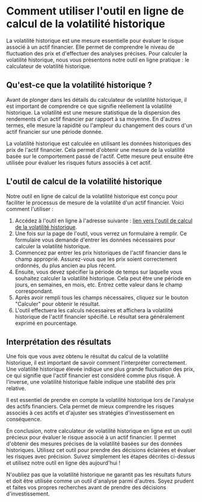Comment utiliser l'outil en ligne de calcul de la volatilité historique
=======================================================================

La volatilité historique est une mesure essentielle pour évaluer le risque associé à un actif financier. Elle permet de comprendre le niveau de fluctuation des prix et d'effectuer des analyses précises. Pour calculer la volatilité historique, nous vous présentons notre outil en ligne pratique : le calculateur de volatilité historique.

Qu'est-ce que la volatilité historique ?
----------------------------------------

Avant de plonger dans les détails du calculateur de volatilité historique, il est important de comprendre ce que signifie réellement la volatilité historique. La volatilité est une mesure statistique de la dispersion des rendements d'un actif financier par rapport à sa moyenne. En d'autres termes, elle mesure la rapidité ou l'ampleur du changement des cours d'un actif financier sur une période donnée.

La volatilité historique est calculée en utilisant les données historiques des prix de l'actif financier. Cela permet d'obtenir une mesure de la volatilité basée sur le comportement passé de l'actif. Cette mesure peut ensuite être utilisée pour évaluer les risques futurs associés à cet actif.

L'outil de calcul de la volatilité historique
---------------------------------------------

Notre outil en ligne de calcul de la volatilité historique est conçu pour faciliter le processus de mesure de la volatilité d'un actif financier. Voici comment l'utiliser :

1. Accédez à l'outil en ligne à l'adresse suivante : [lien vers l'outil de calcul de la volatilité historique](https://www.onlinecalculatorsfree.com/fr/math/historical-volatility-calculator.html).
2. Une fois sur la page de l'outil, vous verrez un formulaire à remplir. Ce formulaire vous demande d'entrer les données nécessaires pour calculer la volatilité historique.
3. Commencez par entrer les prix historiques de l'actif financier dans le champ approprié. Assurez-vous que les prix soient correctement ordonnés, du plus ancien au plus récent.
4. Ensuite, vous devez spécifier la période de temps sur laquelle vous souhaitez calculer la volatilité historique. Cela peut être une période en jours, en semaines, en mois, etc. Entrez cette valeur dans le champ correspondant.
5. Après avoir rempli tous les champs nécessaires, cliquez sur le bouton "Calculer" pour obtenir le résultat.
6. L'outil effectuera les calculs nécessaires et affichera la volatilité historique de l'actif financier spécifié. Le résultat sera généralement exprimé en pourcentage.

Interprétation des résultats
----------------------------

Une fois que vous avez obtenu le résultat du calcul de la volatilité historique, il est important de savoir comment l'interpréter correctement. Une volatilité historique élevée indique une plus grande fluctuation des prix, ce qui signifie que l'actif financier est considéré comme plus risqué. À l'inverse, une volatilité historique faible indique une stabilité des prix relative.

Il est essentiel de prendre en compte la volatilité historique lors de l'analyse des actifs financiers. Cela permet de mieux comprendre les risques associés à ces actifs et d'ajuster ses stratégies d'investissement en conséquence.

En conclusion, notre calculateur de volatilité historique en ligne est un outil précieux pour évaluer le risque associé à un actif financier. Il permet d'obtenir des mesures précises de la volatilité basées sur des données historiques. Utilisez cet outil pour prendre des décisions éclairées et évaluer les risques avec précision. Suivez simplement les étapes décrites ci-dessus et utilisez notre outil en ligne dès aujourd'hui !

N'oubliez pas que la volatilité historique ne garantit pas les résultats futurs et doit être utilisée comme un outil d'analyse parmi d'autres. Soyez prudent et faites vos propres recherches avant de prendre des décisions d'investissement.